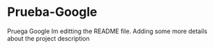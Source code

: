 # Prueba-Google
Pruega Google 
Im editting the README file. Adding some more details about the project description
